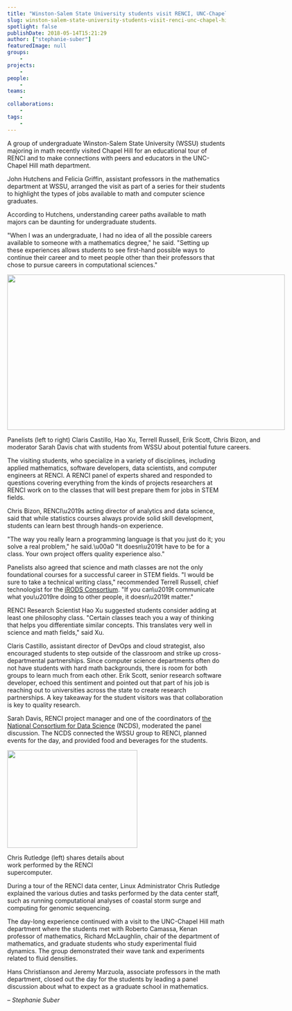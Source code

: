 ```yaml
---
title: "Winston-Salem State University students visit RENCI, UNC-Chapel Hill"
slug: winston-salem-state-university-students-visit-renci-unc-chapel-hill
spotlight: false
publishDate: 2018-05-14T15:21:29
author: ["stephanie-suber"]
featuredImage: null
groups:
    - 
projects:
    - 
people:
    - 
teams: 
    - 
collaborations:
    - 
tags:
    - 
---
```

<p>A group of undergraduate Winston-Salem State University (WSSU) students majoring in math recently visited Chapel Hill for an educational tour of RENCI and to make connections with peers and educators in the UNC-Chapel Hill math department.</p>
<p>John Hutchens and Felicia Griffin, assistant professors in the mathematics department at WSSU, arranged the visit as part of a series for their students to highlight the types of jobs available to math and computer science graduates.<!--more--></p>
<p>According to Hutchens, understanding career paths available to math majors can be daunting for undergraduate students.</p>
<p>"When I was an undergraduate, I had no idea of all the possible careers available to someone with a mathematics degree," he said. "Setting up these experiences allows students to see first-hand possible ways to continue their career and to meet people other than their professors that chose to pursue careers in computational sciences."</p>
<div id="attachment_17508" class="wp-caption aligncenter" style="width: 640px"><a href="https://renci.org/wp-content/uploads/2018/05/WSSU-2.jpg"  rel="lightbox[roadtrip]"><img class="wp-image-17508 size-large" src="https://renci.org/wp-content/uploads/2018/05/WSSU-2-1024x572.jpg" alt="" width="640" height="358" srcset="https://renci.org/wp-content/uploads/2018/05/WSSU-2-1024x572.jpg 1024w, https://renci.org/wp-content/uploads/2018/05/WSSU-2-300x168.jpg 300w, https://renci.org/wp-content/uploads/2018/05/WSSU-2-768x429.jpg 768w, https://renci.org/wp-content/uploads/2018/05/WSSU-2-640x358.jpg 640w" sizes="(max-width: 640px) 100vw, 640px" /></a></p>
<p class="wp-caption-text">Panelists (left to right) Claris Castillo, Hao Xu, Terrell Russell, Erik Scott, Chris Bizon, and moderator Sarah Davis chat with students from WSSU about potential future careers.</p>
</div>
<p>The visiting students, who specialize in a variety of disciplines, including applied mathematics, software developers, data scientists, and computer engineers at RENCI. A RENCI panel of experts shared and responded to questions covering everything from the kinds of projects researchers at RENCI work on to the classes that will best prepare them for jobs in STEM fields.</p>
<p>Chris Bizon, RENCI\u2019s acting director of analytics and data science, said that while statistics courses always provide solid skill development, students can learn best through hands-on experience.</p>
<p>"The way you really learn a programming language is that you just do it; you solve a real problem," he said.\u00a0 "It doesn\u2019t have to be for a class. Your own project offers quality experience also."</p>
<p>Panelists also agreed that science and math classes are not the only foundational courses for a successful career in STEM fields. "I would be sure to take a technical writing class," recommended Terrell Russell, chief technologist for the <a href="https://irods.org/" target="_blank" rel="noopener">iRODS Consortium</a>. "If you can\u2019t communicate what you\u2019re doing to other people, it doesn\u2019t matter."</p>
<p>RENCI Research Scientist Hao Xu suggested students consider adding at least one philosophy class. "Certain classes teach you a way of thinking that helps you differentiate similar concepts. This translates very well in science and math fields," said Xu.</p>
<p>Claris Castillo, assistant director of DevOps and cloud strategist, also encouraged students to step outside of the classroom and strike up cross-departmental partnerships. Since computer science departments often do not have students with hard math backgrounds, there is room for both groups to learn much from each other. Erik Scott, senior research software developer, echoed this sentiment and pointed out that part of his job is reaching out to universities across the state to create research partnerships. A key takeaway for the student visitors was that collaboration is key to quality research.</p>
<p>Sarah Davis, RENCI project manager and one of the coordinators of <a href="http://datascienceconsortium.org/" target="_blank" rel="noopener">the National Consortium for Data Science</a> (NCDS), moderated the panel discussion. The NCDS connected the WSSU group to RENCI, planned events for the day, and provided food and beverages for the students.</p>
<div id="attachment_17510" class="wp-caption alignright" style="width: 300px"><a href="https://renci.org/wp-content/uploads/2018/05/WSSU-5-sarah.jpg"  rel="lightbox[roadtrip]"><img class="wp-image-17510 size-medium" src="https://renci.org/wp-content/uploads/2018/05/WSSU-5-sarah-300x225.jpg" alt="" width="300" height="225" srcset="https://renci.org/wp-content/uploads/2018/05/WSSU-5-sarah-300x225.jpg 300w, https://renci.org/wp-content/uploads/2018/05/WSSU-5-sarah-768x576.jpg 768w, https://renci.org/wp-content/uploads/2018/05/WSSU-5-sarah-1024x768.jpg 1024w, https://renci.org/wp-content/uploads/2018/05/WSSU-5-sarah-640x480.jpg 640w" sizes="(max-width: 300px) 100vw, 300px" /></a></p>
<p class="wp-caption-text">Chris Rutledge (left) shares details about work performed by the RENCI supercomputer.</p>
</div>
<p>During a tour of the RENCI data center, Linux Administrator Chris Rutledge explained the various duties and tasks performed by the data center staff, such as running computational analyses of coastal storm surge and computing for genomic sequencing.</p>
<p>The day-long experience continued with a visit to the UNC-Chapel Hill math department where the students met with Roberto Camassa, Kenan professor of mathematics, Richard McLaughlin, chair of the department of mathematics, and graduate students who study experimental fluid dynamics. The group demonstrated their wave tank and experiments related to fluid densities.</p>
<p>Hans Christianson and Jeremy Marzuola, associate professors in the math department, closed out the day for the students by leading a panel discussion about what to expect as a graduate school in mathematics.</p>
<p><em>&#8211; Stephanie Suber</em></p>
<!-- AddThis Advanced Settings generic via filter on the_content --><!-- AddThis Share Buttons generic via filter on the_content -->
